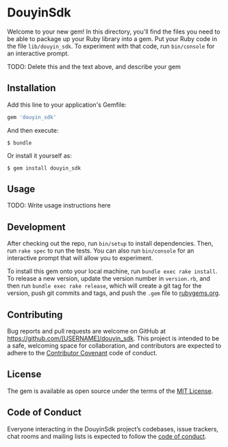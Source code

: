 # DouyinSdk

Welcome to your new gem! In this directory, you'll find the files you need to be able to package up your Ruby library into a gem. Put your Ruby code in the file `lib/douyin_sdk`. To experiment with that code, run `bin/console` for an interactive prompt.

TODO: Delete this and the text above, and describe your gem

## Installation

Add this line to your application's Gemfile:

```ruby
gem 'douyin_sdk'
```

And then execute:

    $ bundle

Or install it yourself as:

    $ gem install douyin_sdk

## Usage

TODO: Write usage instructions here

## Development

After checking out the repo, run `bin/setup` to install dependencies. Then, run `rake spec` to run the tests. You can also run `bin/console` for an interactive prompt that will allow you to experiment.

To install this gem onto your local machine, run `bundle exec rake install`. To release a new version, update the version number in `version.rb`, and then run `bundle exec rake release`, which will create a git tag for the version, push git commits and tags, and push the `.gem` file to [rubygems.org](https://rubygems.org).

## Contributing

Bug reports and pull requests are welcome on GitHub at https://github.com/[USERNAME]/douyin_sdk. This project is intended to be a safe, welcoming space for collaboration, and contributors are expected to adhere to the [Contributor Covenant](http://contributor-covenant.org) code of conduct.

## License

The gem is available as open source under the terms of the [MIT License](https://opensource.org/licenses/MIT).

## Code of Conduct

Everyone interacting in the DouyinSdk project’s codebases, issue trackers, chat rooms and mailing lists is expected to follow the [code of conduct](https://github.com/[USERNAME]/douyin_sdk/blob/master/CODE_OF_CONDUCT.md).
